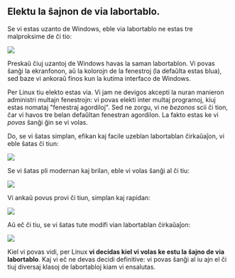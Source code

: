 



<h2>Elektu la ŝajnon de via labortablo.</h2>

Se vi estas uzanto de Windows, eble via labortablo ne estas tre malproksime de ĉi tio:

<img src="Images/windows_vista.jpg" />

Preskaŭ ĉiuj uzantoj de Windows havas la saman labortablon. Vi povas ŝanĝi la ekranfonon, aŭ la kolorojn de la fenestroj (la defaŭlta estas blua), sed baze vi ankoraŭ finos kun la kutima interfaco de Windows.

Per Linux tiu elekto estas via. Vi jam ne devigos akcepti la nuran manieron administri multajn fenestrojn: vi povas elekti inter multaj programoj, kiuj estas nomataj "fenestraj agordiloj". Sed ne zorgu, vi ne <i>bezonos</i> scii ĉi tion, ĉar vi havos tre belan defaŭltan fenestran agordilon. La fakto estas ke vi <i>povas</i> ŝanĝi ĝin se vi volas.

Do, se vi ŝatas simplan, efikan kaj facile uzeblan labortablan ĉirkaŭaĵon, vi eble ŝatas ĉi tiun:

<img src="Images/ubuntu.jpg"/>

Se vi ŝatas pli modernan kaj brilan, eble vi volas ŝanĝi al ĉi tiu:

<img src="Images/kde.png" />

Vi ankaŭ povus provi ĉi tiun, simplan kaj rapidan:

<img src="Images/xfce.jpg" />

Aŭ eĉ ĉi tiu, se vi ŝatas tute modifi vian labortablan ĉirkaŭaĵon:

<img src="Images/wm.jpg" />

Kiel vi povas vidi, per Linux <b>vi decidas kiel vi volas ke estu la ŝajno de via labortablo</b>. Kaj vi eĉ ne devas decidi definitive: vi povas ŝanĝi al iu ajn el ĉi tiuj diversaj klasoj de labortabloj kiam vi ensalutas.




